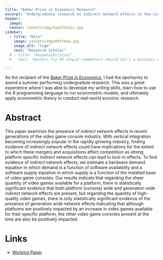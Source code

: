 ```yaml
---
title: "Baker Prize in Economics Research"
excerpt: "Undergraduate research on indirect network effects in the video game console industry."
header:
  image:
  teaser: /assets/img/hypothesis.jpg
sidebar:
  - title: "Role"
    image: /assets/img/Matthew.jpg
    image_alt: "logo"
    text: "Research Scholar"
  # - title: "Responsibilities"
  #   text: "Reuters try PR stupid commenters should isn't a business model"

---
```


As the recipiant of the [Baker Prize in Economics](https://www.hendrix.edu/Catalog/Academic_Departments_and_Programs/Economics_and_Business/#:~:text=Baker%20Prize%20in%20Economics,-The%20Baker%20Prize&text=Students%20compete%20for%20this%20award,a%20Hendrix%20College%20Economics%20Professor.), I had the oportunity to spend a summer performing undergradute research. This was a great experience where I was able to develope my writing skills, learn how to use the R programming language to run econometric models, and ultimately apply econometric theory to conduct real-world econimc research.

# Abstract
This paper examines the presence of indirect network effects in recent generations of the video game console industry. With vertical integration becoming increasingly popular in the rapidly growing industry, finding evidence of indirect network effects could have implications for the extent to which these mergers and acquisitions affect competition as strong platform specific indirect network effects can lead to lock-in effects. To find evidence of indirect network effects, we estimate a hardware demand equation in which demand is a function of software availability and a software supply equation in which supply is a function of the installed base of video game consoles. Our results indicate that regarding the sheer quantity of video games available for a platform, there is statistically significant evidence that both platform (console) wide and generation wide indirect network effects are present, but regarding the quantity of high-quality video games, there is only statistically significant evidence of the presence of generation wide network effects indicating that although platforms are positively impacted by an increase in video games available for their specific platform, the other video game consoles present at the time are also be positively impacted. 

# Links
- [Working Paper](https://matthew-kalahiki.github.io/portfolio/assets/pdf/BakerPrizeWorkingPaper.pdf)

